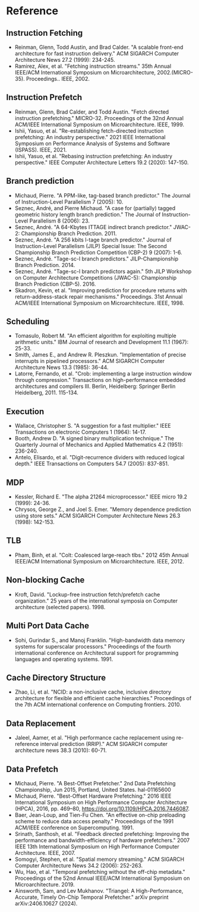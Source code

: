 # Reference

## Instruction Fetching

- Reinman, Glenn, Todd Austin, and Brad Calder. "A scalable front-end architecture for fast instruction delivery." ACM SIGARCH Computer Architecture News 27.2 (1999): 234-245.
- Ramirez, Alex, et al. "Fetching instruction streams." 35th Annual IEEE/ACM International Symposium on Microarchitecture, 2002.(MICRO-35). Proceedings.. IEEE, 2002.

## Instruction Prefetch

- Reinman, Glenn, Brad Calder, and Todd Austin. "Fetch directed instruction prefetching." MICRO-32. Proceedings of the 32nd Annual ACM/IEEE International Symposium on Microarchitecture. IEEE, 1999.
- Ishii, Yasuo, et al. "Re-establishing fetch-directed instruction prefetching: An industry perspective." 2021 IEEE International Symposium on Performance Analysis of Systems and Software (ISPASS). IEEE, 2021.
- Ishii, Yasuo, et al. "Rebasing instruction prefetching: An industry perspective." IEEE Computer Architecture Letters 19.2 (2020): 147-150.

## Branch prediction

- Michaud, Pierre. "A PPM-like, tag-based branch predictor." The Journal of Instruction-Level Parallelism 7 (2005): 10.
- Seznec, André, and Pierre Michaud. "A case for (partially) tagged geometric history length branch prediction." The Journal of Instruction-Level Parallelism 8 (2006): 23.
- Seznec, André. "A 64-Kbytes ITTAGE indirect branch predictor." JWAC-2: Championship Branch Prediction. 2011.
- Seznec, André. "A 256 kbits l-tage branch predictor." Journal of Instruction-Level Parallelism (JILP) Special Issue: The Second Championship Branch Prediction Competition (CBP-2) 9 (2007): 1-6.
- Seznec, André. "Tage-sc-l branch predictors." JILP-Championship Branch Prediction. 2014.
- Seznec, André. "Tage-sc-l branch predictors again." 5th JILP Workshop on Computer Architecture Competitions (JWAC-5): Championship Branch Prediction (CBP-5). 2016.
- Skadron, Kevin, et al. "Improving prediction for procedure returns with return-address-stack repair mechanisms." Proceedings. 31st Annual ACM/IEEE International Symposium on Microarchitecture. IEEE, 1998.

## Scheduling

- Tomasulo, Robert M. "An efficient algorithm for exploiting multiple arithmetic units." IBM Journal of research and Development 11.1 (1967): 25-33.
- Smith, James E., and Andrew R. Pleszkun. "Implementation of precise interrupts in pipelined processors." ACM SIGARCH Computer Architecture News 13.3 (1985): 36-44.
- Latorre, Fernando, et al. "Crob: implementing a large instruction window through compression." Transactions on high-performance embedded architectures and compilers III. Berlin, Heidelberg: Springer Berlin Heidelberg, 2011. 115-134.

## Execution

- Wallace, Christopher S. "A suggestion for a fast multiplier." IEEE Transactions on electronic Computers 1 (1964): 14-17.
- Booth, Andrew D. "A signed binary multiplication technique." The Quarterly Journal of Mechanics and Applied Mathematics 4.2 (1951): 236-240.
- Antelo, Elisardo, et al. "Digit-recurrence dividers with reduced logical depth." IEEE Transactions on Computers 54.7 (2005): 837-851.

## MDP

- Kessler, Richard E. "The alpha 21264 microprocessor." IEEE micro 19.2 (1999): 24-36.
- Chrysos, George Z., and Joel S. Emer. "Memory dependence prediction using store sets." ACM SIGARCH Computer Architecture News 26.3 (1998): 142-153.

## TLB

- Pham, Binh, et al. "Colt: Coalesced large-reach tlbs." 2012 45th Annual IEEE/ACM International Symposium on Microarchitecture. IEEE, 2012.

## Non-blocking Cache

- Kroft, David. "Lockup-free instruction fetch/prefetch cache organization." 25 years of the international symposia on Computer architecture (selected papers). 1998.

## Multi Port Data Cache

- Sohi, Gurindar S., and Manoj Franklin. "High-bandwidth data memory systems for superscalar processors." Proceedings of the fourth international conference on Architectural support for programming languages and operating systems. 1991.

## Cache Directory Structure

- Zhao, Li, et al. "NCID: a non-inclusive cache, inclusive directory architecture for flexible and efficient cache hierarchies." Proceedings of the 7th ACM international conference on Computing frontiers. 2010.

## Data Replacement

- Jaleel, Aamer, et al. "High performance cache replacement using re-reference interval prediction (RRIP)." ACM SIGARCH computer architecture news 38.3 (2010): 60-71.

## Data Prefetch

- Michaud, Pierre. "A Best-Offset Prefetcher." 2nd Data Prefetching Championship, Jun 2015, Portland, United States. hal-01165600
- Michaud, Pierre. "Best-Offset Hardware Prefetching." 2016 IEEE International Symposium on High Performance Computer Architecture (HPCA), 2016, pp. 469–80, https://doi.org/10.1109/HPCA.2016.7446087.
- Baer, Jean-Loup, and Tien-Fu Chen. "An effective on-chip preloading scheme to reduce data access penalty." Proceedings of the 1991 ACM/IEEE conference on Supercomputing. 1991.
- Srinath, Santhosh, et al. "Feedback directed prefetching: Improving the performance and bandwidth-efficiency of hardware prefetchers." 2007 IEEE 13th International Symposium on High Performance Computer Architecture. IEEE, 2007.
- Somogyi, Stephen, et al. "Spatial memory streaming." ACM SIGARCH Computer Architecture News 34.2 (2006): 252-263.
- Wu, Hao, et al. "Temporal prefetching without the off-chip metadata." Proceedings of the 52nd Annual IEEE/ACM International Symposium on Microarchitecture. 2019.
- Ainsworth, Sam, and Lev Mukhanov. "Triangel: A High-Performance, Accurate, Timely On-Chip Temporal Prefetcher." arXiv preprint arXiv:2406.10627 (2024).
